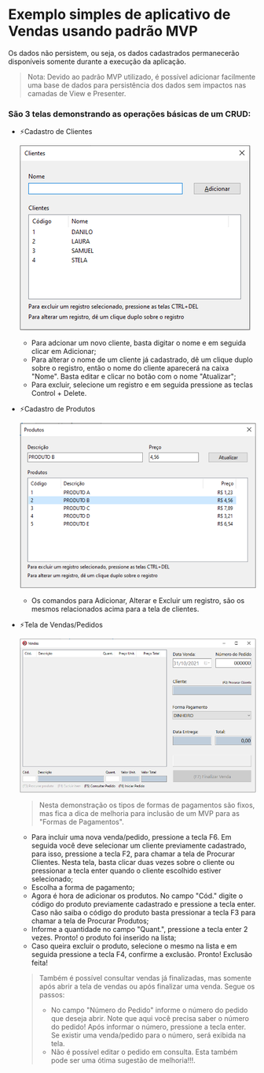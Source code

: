 # Exemplo simples de aplicativo de Vendas usando padrão MVP

Os dados não persistem, ou seja, os dados cadastrados permanecerão disponíveis somente durante a execução da aplicação.
> Nota: Devido ao padrão MVP utilizado, é possível adicionar facilmente uma base de dados para persistência dos dados sem impactos nas camadas de View e Presenter.

### São 3 telas demonstrando as operações básicas de um CRUD:

- ⚡Cadastro de Clientes

  ![](Imagens/TelaClientes.png)
  - Para adcionar um novo cliente, basta digitar o nome e em seguida clicar em Adicionar;
  - Para alterar o nome de um cliente já cadastrado, dê um clique duplo sobre o registro, então o nome do cliente aparecerá na caixa "Nome". Basta editar e clicar no botão com o nome "Atualizar";
  - Para excluir, selecione um registro e em seguida pressione as teclas Control + Delete.
  
- ⚡Cadastro de Produtos

  ![](Imagens/TelaProdutos.png)
  - Os comandos para Adicionar, Alterar e Excluir um registro, são os mesmos relacionados acima para a tela de clientes.
  
- ⚡Tela de Vendas/Pedidos

  ![](Imagens/TelaVendas.png)
  > Nesta demonstração os tipos de formas de pagamentos são fixos, mas fica a dica de melhoria para inclusão de um MVP para as "Formas de Pagamentos".
  - Para incluir uma nova venda/pedido, pressione a tecla F6. Em seguida você deve selecionar um cliente previamente cadastrado, para isso, pressione a tecla F2, para chamar a tela de Procurar Clientes. Nesta tela, basta clicar duas vezes sobre o cliente ou pressionar a tecla enter quando o cliente escolhido estiver selecionado;
  - Escolha a forma de pagamento;
  - Agora é hora de adicionar os produtos. No campo "Cód." digite o código do produto previamente cadastrado e pressione a tecla enter. Caso não saiba o código do produto basta pressionar a tecla F3 para chamar a tela de Procurar Produtos;
  - Informe a quantidade no campo "Quant.", pressione a tecla enter 2 vezes. Pronto! o produto foi inserido na lista;
  - Caso queira excluir o produto, selecione o mesmo na lista e em seguida pressione a tecla F4, confirme a exclusão. Pronto! Exclusão feita!
  > Também é possível consultar vendas já finalizadas, mas somente após abrir a tela de vendas ou após finalizar uma venda. Segue os passos:
  > - No campo "Número do Pedido" informe o número do pedido que deseja abrir. Note que aqui você precisa saber o número do pedido! Após informar o número, pressione a tecla enter. Se existir uma venda/pedido para o número, será exibida na tela.
  > - Não é possível editar o pedido em consulta. Esta também pode ser uma ótima sugestão de melhoria!!!.
